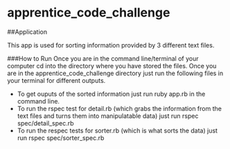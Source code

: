 # apprentice_code_challenge

##Application

This app is used for sorting information provided by 3 different text files.

###How to Run
Once you are in the command line/terminal of your computer cd into the directory where you have stored the files.  Once you are in the apprentice_code_challenge directory just run the following files in your terminal for different outputs.

- To get ouputs of the sorted information just run ruby app.rb in the command line.
- To run the rspec test for detail.rb (which grabs the information from the text files and turns them into manipulatable data) just run rspec spec/detail_spec.rb
- To run the respec tests for sorter.rb (which is what sorts the data) just run rspec spec/sorter_spec.rb